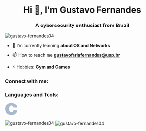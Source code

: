 <h1 align="center">Hi 👋, I'm Gustavo Fernandes</h1>
<h3 align="center">A cybersecurity enthusiast from Brazil</h3>

<p align="left"> <img src="https://komarev.com/ghpvc/?username=gustavo-fernandes04&label=Profile%20views&color=0e75b6&style=flat" alt="gustavo-fernandes04" /> </p>

- 🌱 I’m currently learning **about OS and Networks**

- 📫 How to reach me **gustavofariafernandes@usp.br**

- ⚡ Hobbies: **Gym and Games**

<h3 align="left">Connect with me:</h3>
<p align="left">
</p>

<h3 align="left">Languages and Tools:</h3>
<p align="left"> <a href="https://www.cprogramming.com/" target="_blank" rel="noreferrer"> <img src="https://raw.githubusercontent.com/devicons/devicon/master/icons/c/c-original.svg" alt="c" width="40" height="40"/> </a> </p>

<p><img align="left" src="https://github-readme-stats.vercel.app/api/top-langs?username=gustavo-fernandes04&show_icons=true&locale=en&layout=compact" alt="gustavo-fernandes04" /></p>

<p>&nbsp;<img align="center" src="https://github-readme-stats.vercel.app/api?username=gustavo-fernandes04&show_icons=true&locale=en" alt="gustavo-fernandes04" /></p>
